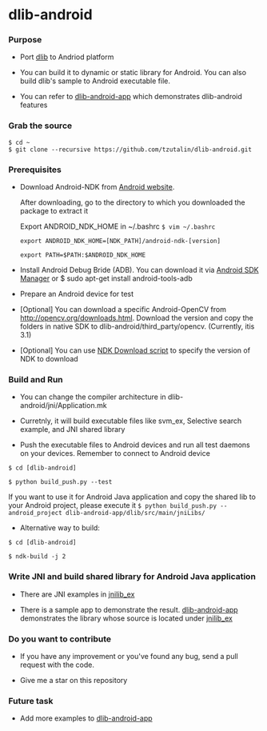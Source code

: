 # dlib-android

### Purpose
* Port [dlib](http://dlib.net/) to Andriod platform

* You can build it to dynamic or static library for Android. You can also build dlib's sample to Android executable file.

* You can refer to [dlib-android-app](https://github.com/tzutalin/dlib-android-app) which demonstrates dlib-android features

### Grab the source

    $ cd ~
    $ git clone --recursive https://github.com/tzutalin/dlib-android.git

### Prerequisites
* Download Android-NDK from [Android website](https://developer.android.com/ndk/downloads/index.html).

	 After downloading, go to the directory to which you downloaded the package to extract it

	 Export ANDROID_NDK_HOME in ~/.bashrc
     `$ vim ~/.bashrc`

	`export ANDROID_NDK_HOME=[NDK_PATH]/android-ndk-[version]`

    `export PATH=$PATH:$ANDROID_NDK_HOME`

* Install Android Debug Bride (ADB). You can download it via [Android SDK Manager](https://developer.android.com/sdk/installing/index.html) or $ sudo apt-get install android-tools-adb

* Prepare an Android device for test

* [Optional] You can download a specific Android-OpenCV from http://opencv.org/downloads.html.  Download the version and copy the folders in native SDK to dlib-android/third_party/opencv. (Currently, itis 3.1)

* [Optional] You can use [NDK Download script](https://github.com/tzutalin/android-ndk-downloader) to specify the version of NDK to download

### Build and Run
* You can change the compiler architecture in dlib-android/jni/Application.mk

* Curretnly, it will build executable files like svm_ex, Selective search example, and JNI shared library

* Push the executable files to Android devices and run all test daemons on your devices. Remember to connect to Android device

`$ cd [dlib-android]`

`$ python build_push.py --test`

If you want to use it for Android Java application and copy the shared lib to your Android project, please execute it
 `$ python build_push.py --android_project dlib-android-app/dlib/src/main/jniLibs/`

* Alternative way to build:

`$ cd [dlib-android]`

`$ ndk-build -j 2`

### Write JNI and build shared library for Android Java application
* There are JNI examples in [jnilib_ex](https://github.com/tzutalin/dlib-android/tree/master/jni/jnilib_ex)

* There is a sample app to demonstrate the result. [dlib-android-app](https://github.com/tzutalin/dlib-android-app) demonstrates the library whose source is located under [jnilib_ex](https://github.com/tzutalin/dlib-android/tree/master/jni/jnilib_ex)

### Do you want to contribute
 * If you have any improvement or you've found any bug, send a pull request with the code.

 * Give me a star on this repository

### Future task
* Add more examples to [dlib-android-app](https://github.com/tzutalin/dlib-android-app)

